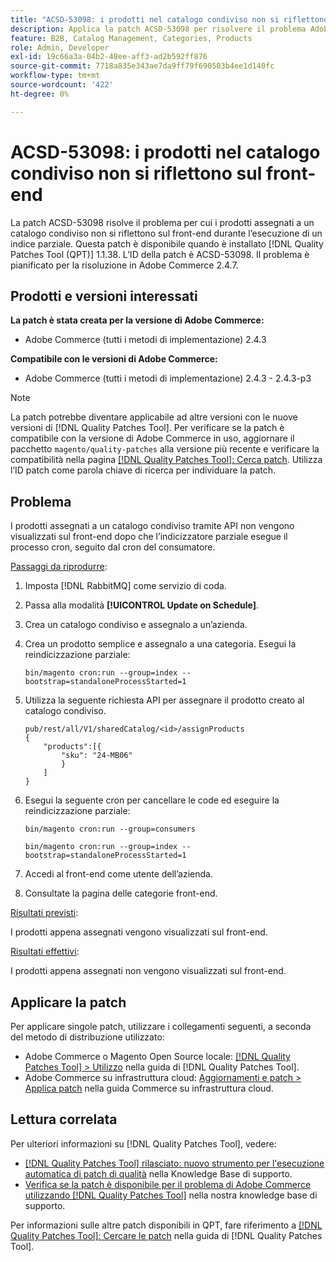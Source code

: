 ```yaml
---
title: "ACSD-53098: i prodotti nel catalogo condiviso non si riflettono sul front-end"
description: Applica la patch ACSD-53098 per risolvere il problema Adobe Commerce per cui i prodotti assegnati a un catalogo condiviso non si riflettono sul front-end durante l’esecuzione di un indice parziale.
feature: B2B, Catalog Management, Categories, Products
role: Admin, Developer
exl-id: 19c66a3a-04b2-48ee-aff3-ad2b592ff876
source-git-commit: 7718a835e343ae7da9ff79f690503b4ee1d140fc
workflow-type: tm+mt
source-wordcount: '422'
ht-degree: 0%

---
```


# ACSD-53098: i prodotti nel catalogo condiviso non si riflettono sul front-end

La patch ACSD-53098 risolve il problema per cui i prodotti assegnati a un catalogo condiviso non si riflettono sul front-end durante l’esecuzione di un indice parziale. Questa patch è disponibile quando è installato [!DNL Quality Patches Tool (QPT)] 1.1.38. L’ID della patch è ACSD-53098. Il problema è pianificato per la risoluzione in Adobe Commerce 2.4.7.

## Prodotti e versioni interessati

**La patch è stata creata per la versione di Adobe Commerce:**

* Adobe Commerce (tutti i metodi di implementazione) 2.4.3

**Compatibile con le versioni di Adobe Commerce:**

* Adobe Commerce (tutti i metodi di implementazione) 2.4.3 - 2.4.3-p3

>[!NOTE]
>
>La patch potrebbe diventare applicabile ad altre versioni con le nuove versioni di [!DNL Quality Patches Tool]. Per verificare se la patch è compatibile con la versione di Adobe Commerce in uso, aggiornare il pacchetto `magento/quality-patches` alla versione più recente e verificare la compatibilità nella pagina [[!DNL Quality Patches Tool]: Cerca patch](https://experienceleague.adobe.com/tools/commerce-quality-patches/index.html). Utilizza l’ID patch come parola chiave di ricerca per individuare la patch.

## Problema

I prodotti assegnati a un catalogo condiviso tramite API non vengono visualizzati sul front-end dopo che l’indicizzatore parziale esegue il processo cron, seguito dal cron del consumatore.

<u>Passaggi da riprodurre</u>:

1. Imposta [!DNL RabbitMQ] come servizio di coda.
1. Passa alla modalità **[!UICONTROL Update on Schedule]**.
1. Crea un catalogo condiviso e assegnalo a un’azienda.
1. Crea un prodotto semplice e assegnalo a una categoria. Esegui la reindicizzazione parziale:

   `bin/magento cron:run --group=index --bootstrap=standaloneProcessStarted=1`

1. Utilizza la seguente richiesta API per assegnare il prodotto creato al catalogo condiviso.

   ```
   pub/rest/all/V1/sharedCatalog/<id>/assignProducts
   {
       "products":[{
           "sku": "24-MB06"
           }
       ]
   }
   ```

1. Esegui la seguente cron per cancellare le code ed eseguire la reindicizzazione parziale:

   `bin/magento cron:run --group=consumers`

   `bin/magento cron:run --group=index --bootstrap=standaloneProcessStarted=1`

1. Accedi al front-end come utente dell’azienda.
1. Consultate la pagina delle categorie front-end.

<u>Risultati previsti</u>:

I prodotti appena assegnati vengono visualizzati sul front-end.

<u>Risultati effettivi</u>:

I prodotti appena assegnati non vengono visualizzati sul front-end.

## Applicare la patch

Per applicare singole patch, utilizzare i collegamenti seguenti, a seconda del metodo di distribuzione utilizzato:

* Adobe Commerce o Magento Open Source locale: [[!DNL Quality Patches Tool] > Utilizzo](https://experienceleague.adobe.com/docs/commerce-operations/tools/quality-patches-tool/usage.html) nella guida di [!DNL Quality Patches Tool].
* Adobe Commerce su infrastruttura cloud: [Aggiornamenti e patch > Applica patch](https://experienceleague.adobe.com/docs/commerce-cloud-service/user-guide/develop/upgrade/apply-patches.html) nella guida Commerce su infrastruttura cloud.

## Lettura correlata

Per ulteriori informazioni su [!DNL Quality Patches Tool], vedere:

* [[!DNL Quality Patches Tool] rilasciato: nuovo strumento per l&#39;esecuzione automatica di patch di qualità](/help/announcements/adobe-commerce-announcements/magento-quality-patches-released-new-tool-to-self-serve-quality-patches.md) nella Knowledge Base di supporto.
* [Verifica se la patch è disponibile per il problema di Adobe Commerce utilizzando  [!DNL Quality Patches Tool]](/help/support-tools/patches-available-in-qpt-tool/check-patch-for-magento-issue-with-magento-quality-patches.md) nella nostra knowledge base di supporto.

Per informazioni sulle altre patch disponibili in QPT, fare riferimento a [[!DNL Quality Patches Tool]: Cercare le patch](https://experienceleague.adobe.com/tools/commerce-quality-patches/index.html) nella guida di [!DNL Quality Patches Tool].
